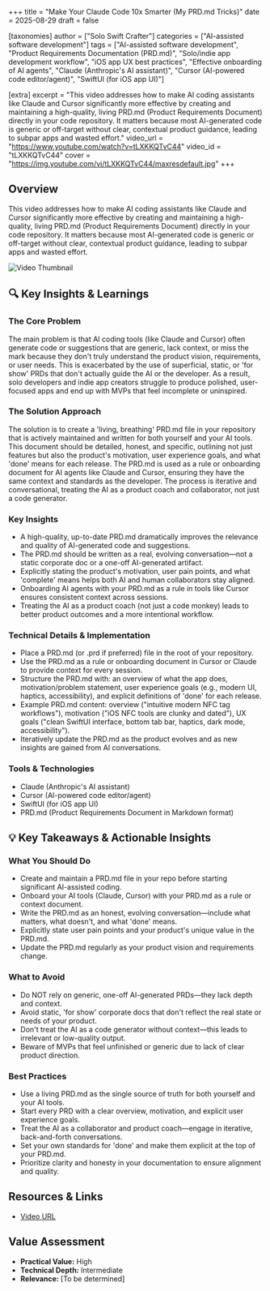 +++
title = "Make Your Claude Code 10x Smarter (My PRD.md Tricks)"
date = 2025-08-29
draft = false

[taxonomies]
author = ["Solo Swift Crafter"]
categories = ["AI-assisted software development"]
tags = ["AI-assisted software development", "Product Requirements Documentation (PRD.md)", "Solo/indie app development workflow", "iOS app UX best practices", "Effective onboarding of AI agents", "Claude (Anthropic's AI assistant)", "Cursor (AI-powered code editor/agent)", "SwiftUI (for iOS app UI)"]

[extra]
excerpt = "This video addresses how to make AI coding assistants like Claude and Cursor significantly more effective by creating and maintaining a high-quality, living PRD.md (Product Requirements Document) directly in your code repository. It matters because most AI-generated code is generic or off-target without clear, contextual product guidance, leading to subpar apps and wasted effort."
video_url = "https://www.youtube.com/watch?v=tLXKKQTvC44"
video_id = "tLXKKQTvC44"
cover = "https://img.youtube.com/vi/tLXKKQTvC44/maxresdefault.jpg"
+++

## Overview

This video addresses how to make AI coding assistants like Claude and Cursor significantly more effective by creating and maintaining a high-quality, living PRD.md (Product Requirements Document) directly in your code repository. It matters because most AI-generated code is generic or off-target without clear, contextual product guidance, leading to subpar apps and wasted effort.

![Video Thumbnail](https://img.youtube.com/vi/tLXKKQTvC44/maxresdefault.jpg)

## 🔍 Key Insights & Learnings

### The Core Problem
The main problem is that AI coding tools (like Claude and Cursor) often generate code or suggestions that are generic, lack context, or miss the mark because they don't truly understand the product vision, requirements, or user needs. This is exacerbated by the use of superficial, static, or 'for show' PRDs that don't actually guide the AI or the developer. As a result, solo developers and indie app creators struggle to produce polished, user-focused apps and end up with MVPs that feel incomplete or uninspired.

### The Solution Approach
The solution is to create a 'living, breathing' PRD.md file in your repository that is actively maintained and written for both yourself and your AI tools. This document should be detailed, honest, and specific, outlining not just features but also the product's motivation, user experience goals, and what 'done' means for each release. The PRD.md is used as a rule or onboarding document for AI agents like Claude and Cursor, ensuring they have the same context and standards as the developer. The process is iterative and conversational, treating the AI as a product coach and collaborator, not just a code generator.

### Key Insights
- A high-quality, up-to-date PRD.md dramatically improves the relevance and quality of AI-generated code and suggestions.
- The PRD.md should be written as a real, evolving conversation—not a static corporate doc or a one-off AI-generated artifact.
- Explicitly stating the product's motivation, user pain points, and what 'complete' means helps both AI and human collaborators stay aligned.
- Onboarding AI agents with your PRD.md as a rule in tools like Cursor ensures consistent context across sessions.
- Treating the AI as a product coach (not just a code monkey) leads to better product outcomes and a more intentional workflow.

### Technical Details & Implementation
- Place a PRD.md (or .prd if preferred) file in the root of your repository.
- Use the PRD.md as a rule or onboarding document in Cursor or Claude to provide context for every session.
- Structure the PRD.md with: an overview of what the app does, motivation/problem statement, user experience goals (e.g., modern UI, haptics, accessibility), and explicit definitions of 'done' for each release.
- Example PRD.md content: overview ("intuitive modern NFC tag workflows"), motivation ("iOS NFC tools are clunky and dated"), UX goals ("clean SwiftUI interface, bottom tab bar, haptics, dark mode, accessibility").
- Iteratively update the PRD.md as the product evolves and as new insights are gained from AI conversations.

### Tools & Technologies
- Claude (Anthropic's AI assistant)
- Cursor (AI-powered code editor/agent)
- SwiftUI (for iOS app UI)
- PRD.md (Product Requirements Document in Markdown format)

## 💡 Key Takeaways & Actionable Insights

### What You Should Do
- Create and maintain a PRD.md file in your repo before starting significant AI-assisted coding.
- Onboard your AI tools (Claude, Cursor) with your PRD.md as a rule or context document.
- Write the PRD.md as an honest, evolving conversation—include what matters, what doesn't, and what 'done' means.
- Explicitly state user pain points and your product's unique value in the PRD.md.
- Update the PRD.md regularly as your product vision and requirements change.

### What to Avoid
- Do NOT rely on generic, one-off AI-generated PRDs—they lack depth and context.
- Avoid static, 'for show' corporate docs that don't reflect the real state or needs of your product.
- Don't treat the AI as a code generator without context—this leads to irrelevant or low-quality output.
- Beware of MVPs that feel unfinished or generic due to lack of clear product direction.

### Best Practices
- Use a living PRD.md as the single source of truth for both yourself and your AI tools.
- Start every PRD with a clear overview, motivation, and explicit user experience goals.
- Treat the AI as a collaborator and product coach—engage in iterative, back-and-forth conversations.
- Set your own standards for 'done' and make them explicit at the top of your PRD.md.
- Prioritize clarity and honesty in your documentation to ensure alignment and quality.

## Resources & Links

- [Video URL](https://www.youtube.com/watch?v=tLXKKQTvC44)

## Value Assessment
- **Practical Value:** High
- **Technical Depth:** Intermediate
- **Relevance:** [To be determined]

